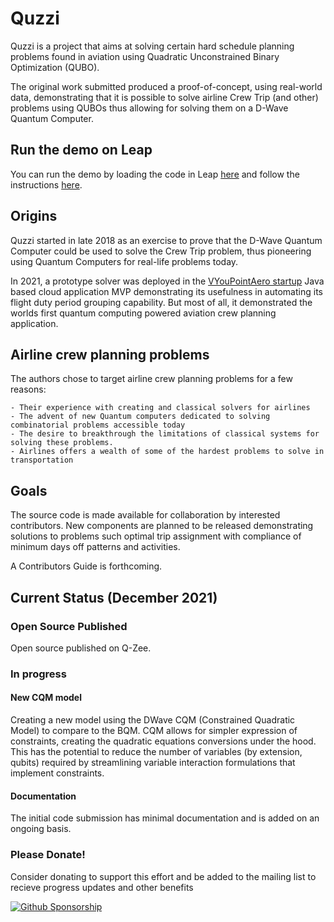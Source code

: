 # Quzzi

Quzzi is a project that aims at solving certain hard schedule planning problems found in aviation using Quadratic Unconstrained Binary Optimization (QUBO). 

The original work submitted produced a proof-of-concept, using real-world data, demonstrating that it is possible to solve airline Crew Trip (and other) problems using QUBOs thus allowing for solving them on a D-Wave Quantum Computer.

## Run the demo on Leap

You can run the demo by loading the code in Leap [here](https://ide.dwavesys.io/#https://github.com/q-zee/DWave) and follow the instructions [here](https://q-zee.github.io/DWave/Quzzi/docs/usage).

## Origins

Quzzi started in late 2018 as an exercise to prove that the D-Wave Quantum Computer could be used to solve the Crew Trip problem, thus pioneering using Quantum Computers for real-life problems today.

In 2021, a prototype solver was deployed in the [VYouPointAero startup](https://www.vyoupoint.com) Java based cloud application MVP demonstrating its usefulness in automating its flight duty period grouping capability. But most of all, it demonstrated the worlds first quantum computing powered aviation crew planning application.


## Airline crew planning problems

The authors chose to target airline crew planning problems for a few reasons:

	- Their experience with creating and classical solvers for airlines
	- The advent of new Quantum computers dedicated to solving combinatorial problems accessible today
	- The desire to breakthrough the limitations of classical systems for solving these problems.
	- Airlines offers a wealth of some of the hardest problems to solve in transportation

## Goals

The source code is made available for collaboration by interested contributors. New components are planned to be released demonstrating solutions to problems such optimal trip assignment with compliance of minimum days off patterns and activities. 

A Contributors Guide is forthcoming.

## Current Status (December 2021)

### Open Source Published

Open source published on Q-Zee. 

### In progress

#### New CQM model
Creating a new model using the DWave CQM (Constrained Quadratic Model) to compare to the BQM. CQM allows for simpler expression of constraints, creating the quadratic equations conversions under the hood. This has the potential to reduce the number of variables (by extension, qubits) required by streamlining variable interaction formulations that implement constraints.

#### Documentation
The initial code submission has minimal documentation and is added on an ongoing basis. 

### Please Donate!
Consider donating to support this effort and be added to the mailing list to recieve progress updates and other benefits

[![Github Sponsorship](https://q-zee.github.io/img/sponsorqzee2.png)](https://github.com/sponsors/Q-Zee)

